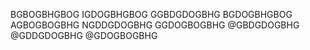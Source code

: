 BGBOGBHGBOG
IGDOGBHGBOG
GGBDGDOGBHG
BGDOGBHGBOG
AGBOGBOGBHG
NGDDGDOGBHG
GGDOGBOGBHG
@GBDGDOGBHG
@GDDGDOGBHG
@GDOGBOGBHG
